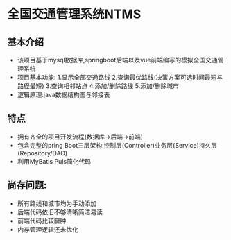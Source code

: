 # 全国交通管理系统NTMS
## 基本介绍
- 该项目基于mysql数据库,springboot后端以及vue前端编写的模拟全国交通管理系统
- 项目基本功能:
  1.显示全部交通路线
  2.查询最优路线(决策方案可选时间最短与路径最短)
  3.查询相邻站点
  4.添加/删除路线
  5.添加/删除城市
- 逻辑原理:java数据结构图与邻接表
## 特点
- 拥有齐全的项目开发流程(数据库->后端->前端)
- 包含完整的pring Boot三层架构:控制层(Controller)业务层(Service)持久层(Repository/DAO)
- 利用MyBatis Puls简化代码
## 尚存问题:
- 所有路线和城市均为手动添加
- 后端代码依旧不够清晰简洁易读
- 前端代码比较臃肿
- 内存管理逻辑还未优化
